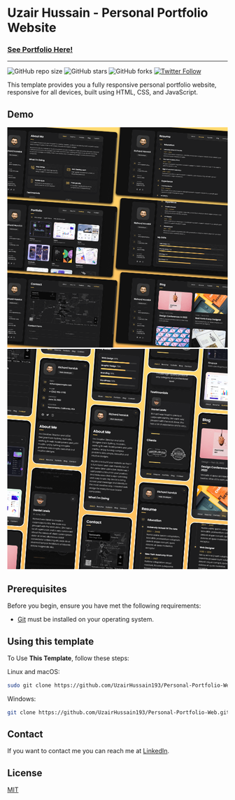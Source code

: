 # Uzair Hussain - Personal Portfolio Website

### [See Portfolio Here!](https://uzairhussain.tech/)

---
![GitHub repo size](https://img.shields.io/github/repo-size/UzairHussain193/Personal-Portfolio-Web)
![GitHub stars](https://img.shields.io/github/stars/UzairHussain193/Personal-Portfolio-Web?style=social)
![GitHub forks](https://img.shields.io/github/forks/UzairHussain193/Personal-Portfolio-Web?style=social)
[![Twitter Follow](https://img.shields.io/twitter/follow/uzairhussain193_?style=social)](https://twitter.com/intent/follow?screen_name=uzairhussain193_)


This template provides you a fully responsive personal portfolio website, responsive for all devices, built using HTML, CSS, and JavaScript.

## Demo

![vCard Desktop Demo](./website-demo-image/desktop.png "Desktop Demo")
![vCard Mobile Demo](./website-demo-image/mobile.png "Mobile Demo")

## Prerequisites

Before you begin, ensure you have met the following requirements:

* [Git](https://git-scm.com/downloads "Download Git") must be installed on your operating system.

## Using this template

To Use **This Template**, follow these steps:

Linux and macOS:

```bash
sudo git clone https://github.com/UzairHussain193/Personal-Portfolio-Web.git
```

Windows:

```bash
git clone https://github.com/UzairHussain193/Personal-Portfolio-Web.git
```

## Contact

If you want to contact me you can reach me at [LinkedIn](https://linkedin.com/in/uzairhussain19).

## License

[MIT](/LICENSE)